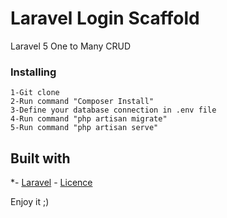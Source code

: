 # Laravel Login Scaffold

Laravel 5 One to Many CRUD 

### Installing
```
1-Git clone
2-Run command "Composer Install"
3-Define your database connection in .env file
4-Run command "php artisan migrate"
5-Run command "php artisan serve"
```

## Built with

*- [Laravel](https://github.com/laravel/laravel) - [Licence](https://opensource.org/licenses/MIT) 

Enjoy it ;)

